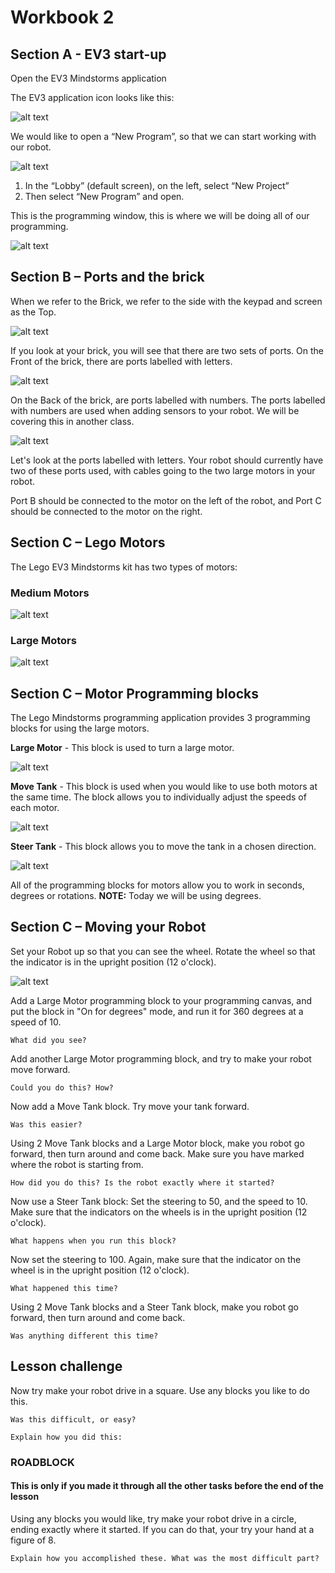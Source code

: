 # Workbook 2

## Section A -  EV3 start-up

Open the EV3 Mindstorms application

The EV3 application icon looks like this:

![alt text](https://raw.githubusercontent.com/brent-shaw/ev3-01-beginner/master/resources/software_images/desktopIcon.PNG)

We would like to open a “New Program”, so that we can start working with our robot.

![alt text](https://raw.githubusercontent.com/brent-shaw/ev3-01-beginner/master/resources/software_images/newProgram.PNG)

1. In the “Lobby” (default screen), on the left, select “New Project”
2. Then select “New Program” and open.

This is the programming window, this is where we will be doing all of our programming.

![alt text](https://raw.githubusercontent.com/brent-shaw/ev3-01-beginner/master/resources/software_images/labelledCanvas.png)

## Section B – Ports and the brick

When we refer to the Brick, we refer to the side with the keypad and screen as the Top.

![alt text](https://raw.githubusercontent.com/brent-shaw/ev3-01-beginner/master/resources/hardware_images/brickTop2.jpg "Top view of EV3 Brick")

If you look at your brick, you will see that there are two sets of ports.
On the Front of the brick, there are ports labelled with letters.

![alt text](https://raw.githubusercontent.com/brent-shaw/ev3-01-beginner/master/resources/hardware_images/brickFront1.jpg "Front view of EV3 Brick")

On the Back of the brick, are ports labelled with numbers. The ports labelled with numbers are used when adding sensors to your robot. We will be covering this in another class.

![alt text](https://raw.githubusercontent.com/brent-shaw/ev3-01-beginner/master/resources/hardware_images/brickRear1.jpg "Rear view of EV3 Brick")

Let's look at the ports labelled with letters. Your robot should currently have two of these ports used, with cables going to the two large motors in your robot.

Port B should be connected to the motor on the left of the robot, and Port C should be connected to the motor on the right.

## Section C – Lego Motors

The Lego EV3 Mindstorms kit has two types of motors:
### Medium Motors
![alt text](https://raw.githubusercontent.com/brent-shaw/ev3-01-beginner/master/resources/hardware_images/motorMedium1.jpg "Medium Motor")

### Large Motors
![alt text](https://raw.githubusercontent.com/brent-shaw/ev3-01-beginner/master/resources/hardware_images/motorLarge1.jpg "Large Motor")

## Section C – Motor Programming blocks

The Lego Mindstorms programming application provides 3 programming blocks for using the large motors.

**Large Motor** - This block is used to turn a large motor.

![alt text](https://raw.githubusercontent.com/brent-shaw/ev3-01-beginner/master/resources/software_images/blockLargeMotor.PNG)

**Move Tank** - This block is used when you would like to use both motors at the same time. The block allows you to individually adjust the speeds of each motor.

![alt text](https://raw.githubusercontent.com/brent-shaw/ev3-01-beginner/master/resources/software_images/blockMoveTank.png)

**Steer Tank** - This block allows you to move the tank in a chosen direction.

![alt text](https://raw.githubusercontent.com/brent-shaw/ev3-01-beginner/master/resources/software_images/blockSteerTankDegrees360.PNG)

All of the programming blocks for motors allow you to work in seconds, degrees or rotations. **NOTE:** Today we will be using degrees.

## Section C – Moving your Robot

Set your Robot up so that you can see the wheel. Rotate the wheel so that the indicator is in the upright position (12 o'clock).

![alt text](https://raw.githubusercontent.com/brent-shaw/ev3-01-beginner/master/resources/hardware_images/robotWheelIndicator.JPG)

Add a Large Motor programming block to your programming canvas, and put the block in "On for degrees" mode, and run it for 360 degrees at a speed of 10.

`What did you see? `

Add another Large Motor programming block, and try to make your robot move forward.

`Could you do this? How?`

Now add a Move Tank block. Try move your tank forward.

`Was this easier?`

Using 2 Move Tank blocks and a Large Motor block, make you robot go forward, then turn around and come back. Make sure you have marked where the robot is starting from.

`How did you do this? Is the robot exactly where it started? `

Now use a Steer Tank block: Set the steering to 50, and the speed to 10. Make sure that the indicators on the wheels is in the upright position (12 o'clock).

`What happens when you run this block? `

Now set the steering to 100. Again, make sure that the indicator on the wheel is in the upright position (12 o'clock).

`What happened this time?`

Using 2 Move Tank blocks and a Steer Tank block, make you robot go forward, then turn around and come back.

`Was anything different this time?`

## Lesson challenge

Now try make your robot drive in a square. Use any blocks you like to do this.

`Was this difficult, or easy?`

`Explain how you did this:`

### ROADBLOCK
#### This is only if you made it through all the other tasks before the end of the lesson

Using any blocks you would like, try make your robot drive in a circle, ending exactly where it started. If you can do that, your try your hand at a figure of 8.

`Explain how you accomplished these. What was the most difficult part?`